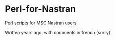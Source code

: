 # Perl-for-Nastran
Perl scripts for MSC Nastran users

Written years ago, with comments in french (sorry)
